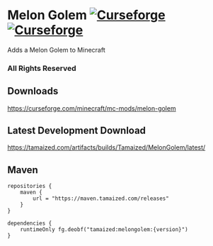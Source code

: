 # Melon Golem [![Curseforge](http://cf.way2muchnoise.eu/full_279420_downloads.svg)](https://curseforge.com/minecraft/mc-mods/melon-golem) [![Curseforge](http://cf.way2muchnoise.eu/versions/For%20MC_279420_all.svg)](https://curseforge.com/minecraft/mc-mods/melon-golem)

Adds a Melon Golem to Minecraft

### All Rights Reserved

## Downloads
https://curseforge.com/minecraft/mc-mods/melon-golem

## Latest Development Download
https://tamaized.com/artifacts/builds/Tamaized/MelonGolem/latest/

## Maven
```
repositories {
    maven {
        url = "https://maven.tamaized.com/releases"
    }
}

dependencies {
    runtimeOnly fg.deobf("tamaized:melongolem:{version}")
}
```
